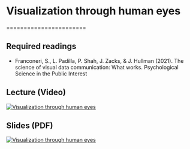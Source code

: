 # Visualization through human eyes
=======================

## Required readings

- Franconeri, S., L. Padilla, P. Shah, J. Zacks, & J. Hullman (2021). The science of visual data communication: What works. Psychological Science in the Public Interest

## Lecture (Video)

[![Visualization through human eyes](../thumbnails/visualization-through-human-eyes.jpeg)](https://www.youtube.com/watch?v=uop-W5i4Yrs "Visualization through human eyes")

## Slides (PDF)

[![Visualization through human eyes](../thumbnails/visualization-through-human-eyes.jpeg)](https://github.com/CoAxLab/Data-Explorations/blob/main/book/slides/visualization-through-human-eyes.pdf "Visualization through human eyes")
